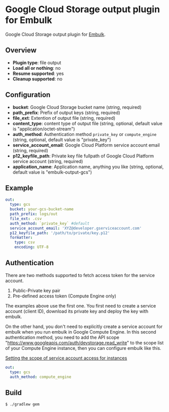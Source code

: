 # Google Cloud Storage output plugin for Embulk

Google Cloud Storage output plugin for [Embulk](https://github.com/embulk/embulk).

## Overview

* **Plugin type**: file output
* **Load all or nothing**: no
* **Resume supported**: yes
* **Cleanup supported**: no

## Configuration

- **bucket**: Google Cloud Storage bucket name (string, required)
- **path_prefix**: Prefix of output keys (string, required)
- **file_ext**: Extention of output file (string, required)
- **content_type**: content type of output file (string, optional, default value is "application/octet-stream")
- **auth_method**: Authentication method `private_key` or `compute_engine` (string, optional, default value is "private_key")
- **service_account_email**: Google Cloud Platform service account email (string, required)
- **p12_keyfile_path**: Private key file fullpath of Google Cloud Platform service account (string, required)
- **application_name**: Application name, anything you like (string, optional, default value is "embulk-output-gcs")

## Example

```yaml
out:
  type: gcs
  bucket: your-gcs-bucket-name
  path_prefix: logs/out
  file_ext: .csv
  auth_method: `private_key` #default
  service_account_email: 'XYZ@developer.gserviceaccount.com'
  p12_keyfile_path: '/path/to/private/key.p12'
  formatter:
    type: csv
    encoding: UTF-8
```

## Authentication

There are two methods supported to fetch access token for the service account.

1. Public-Private key pair
2. Pre-defined access token (Compute Engine only)

The examples above use the first one.  You first need to create a service account (client ID),
download its private key and deploy the key with embulk.

On the other hand, you don't need to explicitly create a service account for embulk when you
run embulk in Google Compute Engine. In this second authentication method, you need to
add the API scope "https://www.googleapis.com/auth/devstorage.read_write" to the scope list of your
Compute Engine instance, then you can configure embulk like this.

[Setting the scope of service account access for instances](https://cloud.google.com/compute/docs/authentication)

```yaml
out:
  type: gcs
  auth_method: compute_engine
```

## Build

```
$ ./gradlew gem
```
